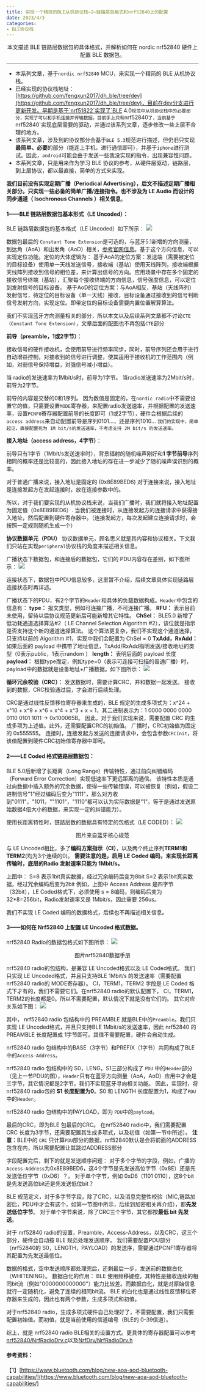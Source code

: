 ```yaml
---
title: 实现一个精简的BLE从机协议栈—2—链路层包格式和nrf52840上的配置
date: 2023/4/3
categories: 
- BLE协议栈
---
```


<center>
本文描述 BLE 链路层数据包的具体格式，并解析如何在 nordic nrf52840 硬件上配置 BLE 数据包。
</center>

<!--more-->

***


- 本系列文章，基于`nordic nrf52840` MCU，来实现一个精简的 BLE 从机协议栈。
- 已经实现的协议栈地址：[https://github.com/fengxun2017/dh_ble/tree/dev](https://github.com/fengxun2017/dh_ble/tree/dev)，目前在dev分支进行更新开发。早期是基于`nrf51822`实现了`BLE 4.0`规范中从机协议栈中的必要部分，实现了可以和手机连接并传输数据。目前手上只有`nrf52840`了，当前基于`nrf52840`实现底层需要的驱动，并通过该系列文章，逐步修改一些上层不合理的地方。
- 该系列文章，涉及到的协议部分会基于`BLE 5.3`规范进行描述，但仍旧只实现**最简单、必要**的部分（能连上手机，进行通信即可），并基于`iphone`进行测试。因此，`android`可能会由于发送一些我没实现的指令，出现兼容性问题。
- 本系列文章，只是用来作为学习 BLE 协议的参考，从硬件层驱动，链路层，到上层协议，都以最直接，简单的方式来实现。


**我们目前没有实现定期广播（Periodical Advertising），后文不描述定期广播相关部分。只实现一些必备的简单广播/连接指令。也不涉及为 LE Audio 而设计的同步通道（ Isochronous Channels ）相关信息**。

#### 1——BLE 链路层数据包基本形式（LE Uncoded）：

BLE 链路层数据包的基本格式（LE Uncoded）如下所示：
![](./BleStack-link-packet/le-uncoded-packet.png)

数据包最后的 `Constant Tone Extension`是可选的，与蓝牙5.1新增的方向测量，到达角（AoA）和出发角（AoD）相关，[参考官网信息](https://www.bluetooth.com/blog/new-aoa-aod-bluetooth-capabilities/)。基于这个方向信息，可以实现定位功能。定位的大体逻辑为：
基于AoA的定位方案：发送端（需要被定位的目标设备）使用单一天线发送信号，接收端（基站）使用天线阵列，接收端根据天线阵列接收到信号的相位差，来计算出信号的方向。应用场景中存在多个固定的接收信号终端（基站），汇聚每个接收终端的方向信息，信号强度信息，可以定位到发射信号的目标设备。
基于AoD的定位方案：与AoA相反，基站（天线阵列）发射信号，待定位的目标设备（单一天线）接收，目标设备通过接收到的信号判断信号发射方向，实现定位。即带定位的目标设备需要内置位置解算算法。

我们不实现蓝牙方向测量相关的部分，所以本文以及后续系列文章都不讨论`CTE（Constant Tone Extension）`，文章后面的配图也不再包括`CTE`部分



**前导（preamble，1或2字节）**：

接收信号的硬件接收机，会使用前导进行频率同步，同时，前导序列还会用于进行自动增益控制，对接收到的信号进行调整，使其适用于接收机的工作范围内（例如，对弱信号保持增益，对强信号减小增益）。

当 radio的发送速率为1Mbit/s时，前导为1字节。
当radio发送速率为2Mbit/s时，前导为2字节。

前导的内容是交替的0和1序列。
因为数值是固定的，在`nordic radio`中不需要设置它的值，只需要设置`MODE`寄存器，来配置radio发送速率，并根据配置的发送速率，设置`PCNF0`寄存器配置前导的长度即可（1或2字节），硬件会根据后续的`access address`来自动配置前导是序列0101...，还是序列1010...
`我们的实现中，简单起见，直接配置死为 1M bit/s的发送速率，不考虑支持 2M bit/s 的发送速率。`



**接入地址（access address，4字节）**：

前导只有1字节（1Mbit/s发送速率时），背景辐射的随机噪声刚好和**1 字节前导**序列相同的概率还是比较高的，因此接入地址的存在进一步减少了随机噪声误识别的概率。

对于普通广播来说，接入地址是固定的 (0x8E89BED6)
对于连接来说，接入地址是连接发起方在发起连接时，放在连接参数中的。

所以，对于我们要实现的从机协议栈来说，当我们广播时，我们就将接入地址配置为固定值（0x8E89BED6）.
当我们被连接时，从连接发起方的连接请求中获得接入地址，然后配置到硬件寄存器中。（连接发起方，每次发起建立连接请求时，会按照一定规则随机生成一个）

**协议数据单元（PDU）**
协议数据单元，顾名思义就是其内容和协议相关。下文我们只站在实现`peripheral`协议栈的角度来描述相关信息。

 广播状态下数据包，和连接后的数据包，它们的 PDU内容存在差别，如下图所示：
![](./BleStack-link-packet/PDU.png)

连接状态下，数据包中PDU信息较多，这里暂不介绍，后续文章具体实现链路层连接状态时再详述。

广播状态下的PDU，有2个字节的`Header`和具体的负载数据构成。`Header`中包含的信息有：
**type：** 报文类型，例如可连接广播，不可连接广播。
**RFU：** 表示目前未使用，留待以后协议规范更新后可能新增其它特性。
**ChSel：** BLE5.0 新增了低功耗通道选择算法#2（ LE Channel Selection Algorithm #2），该位就是指示是否支持这个新的通道选择算法。 这个算法更复杂，我们不实现这个通道选择，只支持以前的 Algorithm #1，实现中我们会配置为 ChSel = 0
**TxAdd，RxAdd：** 如果后面的 payload 中携带了地址信息，TxAdd/RxAdd指明发送/接收地址的类型（0表示public，1表示random ）
**length：** 表明后面的 payload 长度
**payload：** 根据type而定，例如type=0（表示可连接可扫描的普通广播）时，payload中的数据就是设备地址+广播数据。如下图所示：
![](./BleStack-link-packet/ADV_IND.jpg)


**循环冗余校验（CRC）**：
发送数据时，需要计算CRC，并和数据一起发送。
接收到的数据，CRC校验通过后，才会进行后续处理。

CRC是通过线性反馈移位寄存器来生成的，BLE 规定的生成多项式为：x^24 + x^10 + x^9 + x^6 + x^4 + x^3 + x + 1，其二进制表示为：1 0000 0000 0000 0110 0101 1011 -> 0x100065B。
因此，对于我们实现来说，需要配置 CRC 的生成多项为上述值。此外，还需要配置CRC的初始值。
广播时，CRC初始值为固定的 0x555555。
连接时，连接发起方发送的连接请求中，会包含参数`CRCInit`，将该值配置到硬件CRC初始值寄存器中即可。


#### 2——LE Coded 格式链路层数据包：
BLE 5.0后新增了长距离（Long Range）传输特性，通过前向纠错编码（Forward Error Correction）实现低速率下更远距离的通信。
该特性本质是通过向数据中插入额外的冗余数据，使得一些传输错误，可以被恢复（例如，假设二进制信号"1"经过编码后变为"1111"，那么对方收到"0111"，"1011，""1101"，"1110"都可以认为实际数据是"1"。等于是通过发送原始数据4倍大小的数据，来实现一定的纠错能力）。

使用长距离特性时，链路层数的数据具有特定的包格式（LE CODED）：
![](./BleStack-link-packet/LE-Coded.png)
<center>
图片来自蓝牙核心规范
</center>

与 LE Uncoded相比，多了**编码方案指示（CI）**，以及两个终止序列**TERM1和TERM2**(均为3个连续的0)。
**需要注意的是，启用 LE Coded 编码，来实现长距离传输时，底层的Radio 发射速率只能为 1Mbit/s。**

上图中：
S=8 表示1bit真实数据，经过冗余编码后变为8bit
S=2 表示1bit真实数据，经过冗余编码后变为2bit
例如，上图中 Access Address 是四字节（32bit），LE Coded格式下，必须使用 s = 8编码，则编码后变为32*8=256bit，Radio发射速率又是 1Mbit/s，因此需要 256us。

我们不实现 LE Coded 编码的数据格式，后续也不再描述相关信息。

#### 3——如何在 Nrf52840 上配置 LE Uncoded 格式数据。

nrf52840 Radio的数据包格式如下图所示：
![](./BleStack-link-packet/nrf52840-packet.png)
<center>
图片nrf52840数据手册
</center>

nrf52840 radio的包结构，是兼容 LE Uncoded格式以及 LE Coded格式。
我们只实现 LE Uncoded格式，并且只支持BLE 1Mbit/s 的发送速率（需要配置nrf52840 radio的 MODE寄存器）。
CI，TERM1，TERM2 字段是 LE Coded 格式下才有的，我们不需要它们。在nrf52840 radio的默认配置下， CI，TERM1，TERM2的长度都是0。所以不需要配置，默认情况下就是没有它们的。
其它对应关系如下图：
![](./BleStack-link-packet/radio-packet-ble-packet.png)

其中， nrf52840 radio 包结构中的 PREAMBLE 就是BLE中的`Preamble`。我们只实现 LE Uncoded格式，并且只支持BLE 1Mbit/s的发送速率，因此 nrf52840 的 PREAMBLE 长度配置成 1字节即可。其值不需要配置，硬件会自动生成。

nrf52840 radio 包结构中的BASE（3字节）和PREFIX（1字节）共同构成了BLE中的`Access-Address`。

nrf52840 radio 包结构中的 S0，LENG，S1三部分构成了 `PDU` 中的`Header`部分（见上一节PDU的图），`Header`只有在蓝牙方向测量（AoA，AoD）应用中才会是三字节，其它情况都是2字节。我们不实现蓝牙寻向相关功能。
因此，实现时，将nrf52840 radio包的 **S1 长度配置为0**。S0 和 LENGTH 长度配置为1，构成了`PDU`中的`Header`。

nrf52840 radio 包结构中的PAYLOAD，即为 `PDU`中的`payload`。

最后的CRC，即为BLE 包最后的CRC。
在nrf52840 radio中，我们需要配置 CRC 长度为3字节，还需要配置其生成多项式，以及初值（如第一节中所述）。
**注意**：BLE中的 `CRC` 只计算`PDU`部分的数据，nrf52840默认是会将前面的ADDRESS包含在内，所以需要配置让其跳过ADDRESS部分


字段配置完后，剩下的就是发送顺序问题：
对于多个字节的字段，例如，广播的`Access-Address`为0x8E89BED6，这4个字节是先发送高位字节（0x8E）还是先发送低位字节（0xD6）？。
对于单个字节，例如 0xD6（1101 0110），这8个bit是先发送高位bit还是先发送低位bit？

BLE 规范定义，对于多字节字段，除了CRC，以及消息完整性校验（MIC,链路加密后，PDU中才会有这个，如第一节图中所示，后续到加密相关再介绍），都**先发送低位字节**。
对于单个字节来说，除了CRC三个字节，其它都按**最低 bit 先发送**。

对于 nrf52840 radio的设置，Preamble，Access-Address，以及CRC，这三个部分，硬件会自动按 BLE 规范处理发送顺序。
我们需要配置PDU部分（nrf52840的 S0，LENGTH，PAYLOAD）的发送序，需要通过PCNF1寄存器将其配置为先发送最低位。

数据的格式，空中发送顺序都处理完后，还剩最后一步，发送前的数据白化（WHITENING）。
数据白化的作用： BLE 使用频移键控，其特性是接收连续的相同bit流（例如"0000000000000"）能力比较差。而数据白化，就是对原始信息就行一定随机化，避免了连续的相同bit流。 BLE 的白化也是通过线性反馈移位寄存器来生成的，因此也有两个参数，生成多项式和初值。

对于nrf52840 radio，生成多项式硬件自己处理好了，不需要配置，我们只需要配置初始值。而初值，就是当前使用的信道编号（BLE的 0-39信道）。

综上，就是 nrf52840 radio BLE相关的设置方式。更具体的寄存器配置可以参考[nrf52840/NrfRadioDrv.c](https://github.com/fengxun2017/dh_ble/blob/dev/source/ChipDrv/NrfDrv/nrf52840/NrfRadioDrv.c)以及[NrfDrv/NrfRadioDrv.h](https://github.com/fengxun2017/dh_ble/blob/dev/include/ChipDrv/NrfDrv/NrfRadioDrv.h)

#### 参考资料：
【1】[https://www.bluetooth.com/blog/new-aoa-aod-bluetooth-capabilities/](https://www.bluetooth.com/blog/new-aoa-aod-bluetooth-capabilities/)